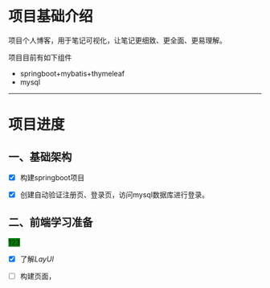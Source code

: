 # 项目基础介绍

项目个人博客，用于笔记可视化，让笔记更细致、更全面、更易理解。

项目目前有如下组件

- springboot+mybatis+thymeleaf
- mysql

----

# 项目进度

## 一、基础架构 

- [x] 构建springboot项目

- [x] 创建自动验证注册页、登录页，访问mysql数据库进行登录。

## 二、前端学习准备

<span style="background-color: green">123</span>


- [x] 了解$LayUI$

- [ ] 构建页面，